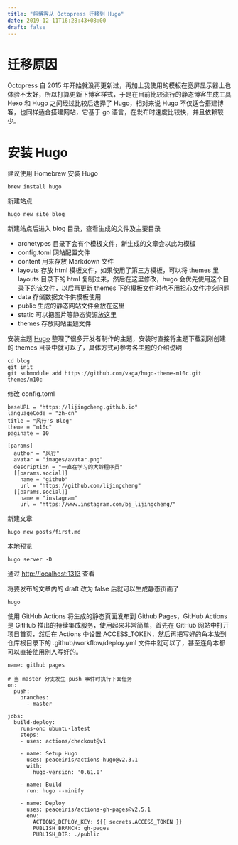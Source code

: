 ```yaml
---
title: "将博客从 Octopress 迁移到 Hugo"
date: 2019-12-11T16:28:43+08:00
draft: false
---
```


# 迁移原因
Octopress 自 2015 年开始就没再更新过，再加上我使用的模板在宽屏显示器上也体验不太好，所以打算更新下博客样式，于是在目前比较流行的静态博客生成工具 Hexo 和 Hugo 之间经过比较后选择了 Hugo，相对来说 Hugo 不仅适合搭建博客，也同样适合搭建网站，它基于 go 语言，在发布时速度比较快，并且依赖较少。

# 安装 Hugo
建议使用 Homebrew 安装 Hugo

```
brew install hugo
```

新建站点

```
hugo new site blog
```

新建站点后进入 blog 目录，查看生成的文件及主要目录

- archetypes 目录下会有个模板文件，新生成的文章会以此为模板
- config.toml 网站配置文件
- content 用来存放 Markdown 文件
- layouts 存放 html 模板文件，如果使用了第三方模板，可以将 themes 里 layouts 目录下的 html 复制过来，然后在这里修改，hugo 会优先使用这个目录下的该文件，以后再更新 themes 下的模板文件时也不用担心文件冲突问题
- data 存储数据文件供模板使用
- public 生成的静态网站文件会放在这里
- static 可以把图片等静态资源放这里
- themes 存放网站主题文件

安装主题
[Hugo](https://themes.gohugo.io/) 整理了很多开发者制作的主题，安装时直接将主题下载到刚创建的 themes 目录中就可以了，具体方式可参考各主题的介绍说明

```
cd blog
git init
git submodule add https://github.com/vaga/hugo-theme-m10c.git themes/m10c
```

修改 config.toml

```
baseURL = "https://lijingcheng.github.io"
languageCode = "zh-cn"
title = "风行's Blog"
theme = "m10c"
paginate = 10

[params]
  author = "风行"
  avatar = "images/avatar.png"
  description = "一直在学习的大龄程序员"
  [[params.social]]
    name = "github"
    url = "https://github.com/lijingcheng"
  [[params.social]]
    name = "instagram"
    url = "https://www.instagram.com/bj_lijingcheng/"
```

新建文章

```
hugo new posts/first.md
```

本地预览

```
hugo server -D
```

通过 [http://localhost:1313](http://localhost:1313) 查看

将要发布的文章内的 draft 改为 false 后就可以生成静态页面了

```
hugo
```

使用 GitHub Actions 将生成的静态页面发布到 Github Pages，GitHub Actions 是 GitHub 推出的持续集成服务，使用起来非常简单，首先在 GitHub 网站中打开项目首页，然后在 Actions 中设置 ACCESS_TOKEN，然后再把写好的角本放到仓库根目录下的 .github/workflow/deploy.yml 文件中就可以了，甚至连角本都可以直接使用别人写好的。 

```
name: github pages

# 当 master 分支发生 push 事件时执行下面任务
on:
  push:
    branches:
      - master

jobs:
  build-deploy:
    runs-on: ubuntu-latest
    steps:
    - uses: actions/checkout@v1

    - name: Setup Hugo
      uses: peaceiris/actions-hugo@v2.3.1
      with:
        hugo-version: '0.61.0' 

    - name: Build
      run: hugo --minify

    - name: Deploy
      uses: peaceiris/actions-gh-pages@v2.5.1
      env:
        ACTIONS_DEPLOY_KEY: ${{ secrets.ACCESS_TOKEN }}
        PUBLISH_BRANCH: gh-pages
        PUBLISH_DIR: ./public
```
